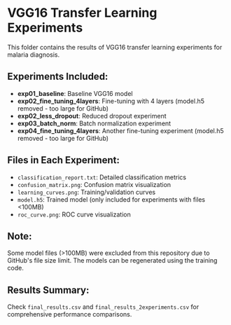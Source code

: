 # VGG16 Transfer Learning Experiments

This folder contains the results of VGG16 transfer learning experiments for malaria diagnosis.

## Experiments Included:
- **exp01_baseline**: Baseline VGG16 model
- **exp02_fine_tuning_4layers**: Fine-tuning with 4 layers (model.h5 removed - too large for GitHub)
- **exp02_less_dropout**: Reduced dropout experiment
- **exp03_batch_norm**: Batch normalization experiment  
- **exp04_fine_tuning_4layers**: Another fine-tuning experiment (model.h5 removed - too large for GitHub)

## Files in Each Experiment:
- `classification_report.txt`: Detailed classification metrics
- `confusion_matrix.png`: Confusion matrix visualization
- `learning_curves.png`: Training/validation curves
- `model.h5`: Trained model (only included for experiments with files <100MB)
- `roc_curve.png`: ROC curve visualization

## Note:
Some model files (>100MB) were excluded from this repository due to GitHub's file size limit. The models can be regenerated using the training code.

## Results Summary:
Check `final_results.csv` and `final_results_2experiments.csv` for comprehensive performance comparisons.
